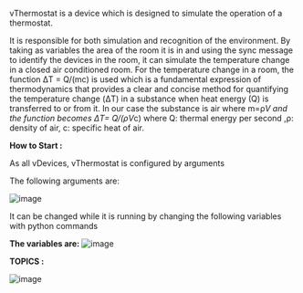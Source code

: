 vThermostat is a device which is designed to simulate the operation of a thermostat. 

It is responsible for both simulation and recognition of the environment. By taking as variables the area of the room it is in and using the sync message to identify the devices in the room, it can simulate the temperature change in a closed air conditioned room. For the temperature change in a room, the function ΔT = Q/(mc) is used which is a fundamental expression of thermodynamics that provides a clear and concise method for quantifying the temperature change (ΔT) in a substance when heat energy (Q) is transferred to or from it. In our case the substance is air where m=ρ*V and the function becomes ΔT= Q/(ρV*c) where Q: thermal energy per second ,ρ: density of air, c: specific heat of air.

**How to Start :**

As all vDevices, vThermostat is configured by arguments

The following arguments are:
		
![image](https://github.com/gmvrachatis/vDevices/assets/66122405/cda9f0c2-76ae-40ac-b61c-1308f4cf2b2a)


It can be changed while it is running by changing the following variables with python commands

**The variables are:**
![image](https://github.com/gmvrachatis/vDevices/assets/66122405/351f5810-c896-49d6-a8d4-054d81341d02)



**TOPICS :**

![image](https://github.com/gmvrachatis/vDevices/assets/66122405/cfe91e9c-cb33-42df-a96d-2678179b5c91)

